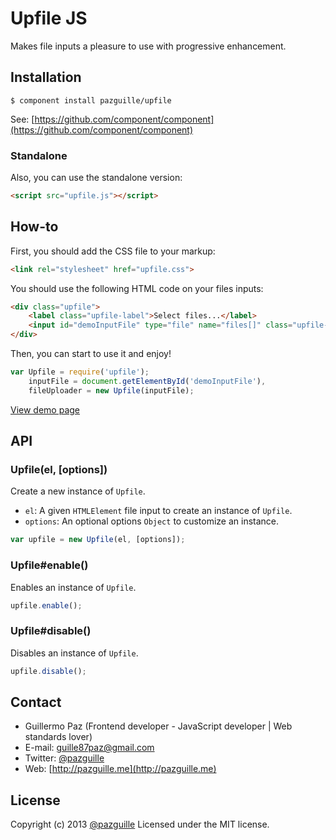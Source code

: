 # Upfile JS

Makes file inputs a pleasure to use with progressive enhancement.

## Installation

    $ component install pazguille/upfile

See: [https://github.com/component/component](https://github.com/component/component)

### Standalone
Also, you can use the standalone version:
```html
<script src="upfile.js"></script>
```

## How-to

First, you should add the CSS file to your markup:
```html
<link rel="stylesheet" href="upfile.css">
```

You should use the following HTML code on your files inputs:
```html
<div class="upfile">
    <label class="upfile-label">Select files...</label>
    <input id="demoInputFile" type="file" name="files[]" class="upfile-button" multiple>
</div>
```

Then, you can start to use it and enjoy!
```js
var Upfile = require('upfile');
    inputFile = document.getElementById('demoInputFile'),
    fileUploader = new Upfile(inputFile);
```
[View demo page](http://pazguille.github.io/upfile/)

## API

### Upfile(el, [options])
Create a new instance of `Upfile`.
- `el`: A given `HTMLElement` file input to create an instance of `Upfile`.
- `options`: An optional options `Object` to customize an instance.

```js
var upfile = new Upfile(el, [options]);
```

### Upfile#enable()
Enables an instance of `Upfile`.

```js
upfile.enable();
```

### Upfile#disable()
Disables an instance of `Upfile`.

```js
upfile.disable();
```

## Contact
- Guillermo Paz (Frontend developer - JavaScript developer | Web standards lover)
- E-mail: [guille87paz@gmail.com](mailto:guille87paz@gmail.com)
- Twitter: [@pazguille](http://twitter.com/pazguille)
- Web: [http://pazguille.me](http://pazguille.me)


## License
Copyright (c) 2013 [@pazguille](http://twitter.com/pazguille) Licensed under the MIT license.
